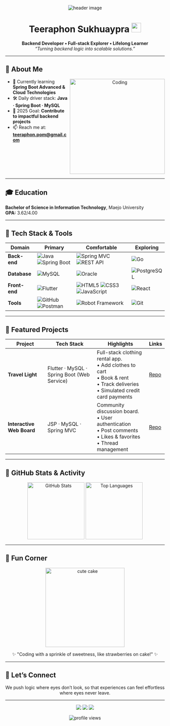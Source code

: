 <!-- Banner / Cover -->
<p align="center">
  <img src="https://capsule-render.vercel.app/api?type=waving&color=0:00b4db,100:0083b0&height=230&section=header&text=Backend%20Developer&fontSize=45&fontColor=ffffff&animation=fadeIn&fontAlignY=40" alt="header image" />
</p>

<h1 align="center">Teeraphon Sukhuaypra <img height="30" src="https://em-content.zobj.net/thumbs/120/apple/354/waving-hand_1f44b.png" /></h1>

<p align="center">
  <strong>Backend Developer • Full-stack Explorer • Lifelong Learner</strong><br/>
  <em>“Turning backend logic into scalable solutions.”</em>
</p>

---

## 🚀 About Me
<p align="center">
  <img align="right" alt="Coding" width="300" src="https://media.giphy.com/media/qgQUggAC3Pfv687qPC/giphy.gif" />
</p>

- 🌱 Currently learning **Spring Boot Advanced & Cloud Technologies**  
- 🛠 Daily driver stack: **Java · Spring Boot · MySQL**  
- 🎯 2025 Goal: **Contribute to impactful backend projects**  
- 📫 Reach me at: **teeraphon.pom@gmail.com**

<br clear="right"/>

---

## 🎓 Education
**Bachelor of Science in Information Technology**, Maejo University  
**GPA:** 3.62/4.00

---

## 🧰 Tech Stack & Tools
<div align="center">

| **Domain**   | **Primary** | **Comfortable** | **Exploring** |
|--------------|-------------|-----------------|---------------|
| **Back-end** | ![Java](https://img.shields.io/badge/Java-007396?logo=java&logoColor=white) ![Spring Boot](https://img.shields.io/badge/SpringBoot-6DB33F?logo=springboot&logoColor=white) | ![Spring MVC](https://img.shields.io/badge/SpringMVC-6DB33F?logo=spring&logoColor=white) ![REST API](https://img.shields.io/badge/REST_API-02569B?logo=fastapi&logoColor=white) | ![Go](https://img.shields.io/badge/Go-00ADD8?logo=go&logoColor=white) |
| **Database** | ![MySQL](https://img.shields.io/badge/MySQL-4479A1?logo=mysql&logoColor=white) | ![Oracle](https://img.shields.io/badge/Oracle-F80000?logo=oracle&logoColor=white) | ![PostgreSQL](https://img.shields.io/badge/PostgreSQL-4169E1?logo=postgresql&logoColor=white) |
| **Front-end**| ![Flutter](https://img.shields.io/badge/Flutter-02569B?logo=flutter&logoColor=white) | ![HTML5](https://img.shields.io/badge/HTML5-E34F26?logo=html5&logoColor=white) ![CSS3](https://img.shields.io/badge/CSS3-1572B6?logo=css3&logoColor=white) ![JavaScript](https://img.shields.io/badge/JavaScript-F7DF1E?logo=javascript&logoColor=black) | ![React](https://img.shields.io/badge/React-20232A?logo=react&logoColor=61DAFB) |
| **Tools**    | ![GitHub](https://img.shields.io/badge/GitHub-181717?logo=github&logoColor=white) ![Postman](https://img.shields.io/badge/Postman-FF6C37?logo=postman&logoColor=white) | ![Robot Framework](https://img.shields.io/badge/RobotFramework-000000?logo=robotframework&logoColor=white) | ![Git](https://img.shields.io/badge/Git-F05032?logo=git&logoColor=white) |

</div>

---

## 📌 Featured Projects
<div align="center">

| **Project** | **Tech Stack** | **Highlights** | **Links** |
|-------------|----------------|----------------|-----------|
| **Travel Light** | Flutter · MySQL · Spring Boot (Web Service) | Full-stack clothing rental app. <br/>• Add clothes to cart <br/>• Book & rent <br/>• Track deliveries <br/>• Simulated credit card payments | [Repo](https://github.com/PomTeeraphon/Project_App_Travel_LIght) |
| **Interactive Web Board** | JSP · MySQL · Spring MVC | Community discussion board. <br/>• User authentication <br/>• Post comments <br/>• Likes & favorites <br/>• Thread management | [Repo](⟪url⟫) |

</div>

---

## 🍓 GitHub Stats & Activity
<p align="center">
  <img src="https://github-readme-stats.vercel.app/api?username=PomTeeraphon&show_icons=true&hide_border=true&bg_color=FFDEE9,FFB6C1,FFF0F5&title_color=FF69B4&text_color=8B0000&icon_color=FF1493" alt="GitHub Stats" height="180"/>
  <img src="https://github-readme-stats.vercel.app/api/top-langs/?username=PomTeeraphon&layout=compact&langs_count=8&count_private=true&hide_border=true&bg_color=FFDEE9,FFB6C1,FFF0F5&title_color=FF69B4&text_color=8B0000" alt="Top Languages" height="180"/>
</p>

---

## 🎂 Fun Corner
<p align="center">
  <img src="https://media.giphy.com/media/v1.Y2lkPTc5MGI3NjExNjdrZ2ZycDVzZXk3cGR2dzI1dTJnZzN2cXZ3aDY2YWRmb2N2Z3ZsZSZlcD12MV9naWZzX3NlYXJjaCZjdD1n/Pp9W9KMP5b2dJ3iNQk/giphy.gif" width="250" alt="cute cake"/>
</p>

<p align="center">
  ✨ "Coding with a sprinkle of sweetness, like strawberries on cake!" ✨
</p>


---

## 🤝 Let’s Connect
<div align="center">
  We push logic where eyes don’t look, so that experiences can feel effortless where eyes never leave.
</div>

---

<p align="center">
  <a href="mailto:teeraphon.pom@gmail.com"><img src="https://img.shields.io/badge/-Gmail-D14836?style=for-the-badge&logo=gmail&logoColor=white"></a>
  <a href="https://instagram.com/pomtrp_"><img src="https://img.shields.io/badge/-Instagram-E4405F?style=for-the-badge&logo=instagram&logoColor=white"></a>
  <a href="https://facebook.com/teeraphon.sukhuaypra"><img src="https://img.shields.io/badge/-Facebook-1877F2?style=for-the-badge&logo=facebook&logoColor=white"></a>
</p>

<p align="center">
  <img src="https://komarev.com/ghpvc/?username=teeraphonpom&style=flat-square&color=blue" alt="profile views"/>
</p>
